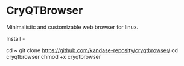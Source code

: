 # CryQTBrowser
Minimalistic and customizable web browser for linux.

Install -

cd ~
git clone https://github.com/kandase-reposity/cryqtbrowser/
cd cryqtbrowser
chmod +x cryqtbrowser
